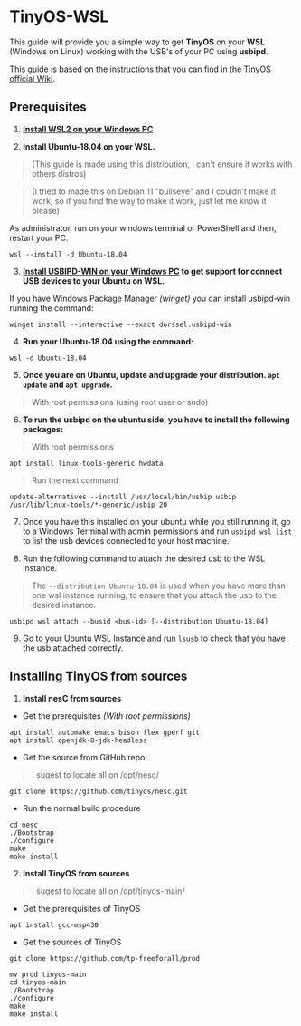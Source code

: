 # TinyOS-WSL
This guide will provide you a simple way to get **TinyOS** on your **WSL** (Windows on Linux) working with the USB's of your PC using **usbipd**.

This guide is based on the instructions that you can find in the [TinyOS official Wiki](http://tinyos.stanford.edu/tinyos-wiki/index.php/Installing_From_Source).

## Prerequisites
1. **[Install WSL2 on your Windows PC](https://learn.microsoft.com/en-us/windows/wsl/install-manual#step-3---enable-virtual-machine-feature)**

2. **Install Ubuntu-18.04 on your WSL.**
> (This guide is made using this distribution, I can't ensure it works with others distros)

> (I tried to made this on Debian 11 "bullseye" and I couldn't make it work, so if you find the way to make it work, just let me know it please)

As administrator, run on your windows terminal or PowerShell and then, restart your PC.
```
wsl --install -d Ubuntu-18.04
```

3. **[Install USBIPD-WIN on your Windows PC](https://learn.microsoft.com/en-us/windows/wsl/connect-usb) to get support for connect USB devices to your Ubuntu on WSL.**

If you have Windows Package Manager _(winget)_ you can install usbipd-win running the command:
```
winget install --interactive --exact dorssel.usbipd-win
```

4. **Run your Ubuntu-18.04 using the command:**
```
wsl -d Ubuntu-18.04
```

5. **Once you are on Ubuntu, update and upgrade your distribution. `apt update` and `apt upgrade`.**
> With root permissions (using root user or sudo)

6. **To run the usbipd on the ubuntu side, you have to install the following packages:**

> With root permissions 
```
apt install linux-tools-generic hwdata
```

> Run the next command
```
update-alternatives --install /usr/local/bin/usbip usbip /usr/lib/linux-tools/*-generic/usbip 20
```

7. Once you have this installed on your ubuntu while you still running it, go to a Windows Terminal with admin permissions and run `usbipd wsl list` to list the usb devices connected to your host machine.


8. Run the following command to attach the desired usb to the WSL instance.

> The `--distribution Ubuntu-18.04` is used when you have more than one wsl instance running, to ensure that you attach the usb to the desired instance.

```
usbipd wsl attach --busid <bus-id> [--distribution Ubuntu-18.04]
```

9. Go to your Ubuntu WSL Instance and run `lsusb` to check that you have the usb attached correctly.

## Installing TinyOS from sources

1. **Install nesC from sources**
  - Get the prerequisites _(With root permissions)_

```
apt install automake emacs bison flex gperf git
apt install openjdk-8-jdk-headless

```
  - Get the source from GitHub repo:

> I sugest to locate all on /opt/nesc/
```
git clone https://github.com/tinyos/nesc.git
```

  - Run the normal build procedure
```
cd nesc
./Bootstrap
./configure
make
make install
```

2. **Install TinyOS from sources**

> I sugest to locate all on /opt/tinyos-main/

  - Get the prerequisites of TinyOS
```
apt install gcc-msp430
```

  - Get the sources of TinyOS
```
git clone https://github.com/tp-freeforall/prod
```

```
mv prod tinyos-main
cd tinyos-main
./Bootstrap
./configure
make
make install
```
